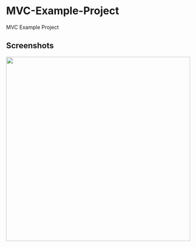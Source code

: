 # MVC-Example-Project
MVC Example Project

## Screenshots
<a href="https://github.com/Ilhom0549/
MVC-Example-Project/blob/master/resources/images/1.jpg" target="_blank"><img src="https://github.com/Ilhom0549/I
MVC-Example-Project/blob/master/resources/images/1.jpg" height="500"></a>
